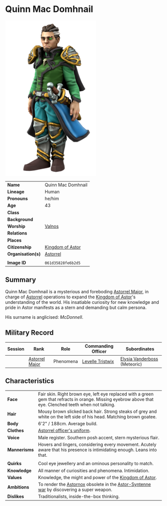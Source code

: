 # Quinn Mac Domhnail

<img src="https://raw.githubusercontent.com/jesskelsall/astarus-images/main/characters/portraits/061d35828fe6b2d5.png" height="500" />

|||
| --- | --- |
| **Name** | Quinn Mac Domhnail | character.4
| **Lineage** | Human |
| **Pronouns** | he/him |
| **Age** | 43 |
| **Class** | |
| **Background** | |
| **Worship** | [Valnos](../gods/deities/valnos.md) |
| **Relations** | |
| **Places** | |
| **Citizenship** | [Kingdom of Astor](../civilisations/kingdom-of-astor/kingdom-of-astor.md) |
| **Organisation(s)** | [Astorrel](../organisations/government/astorrel/astorrel.md) |
|||
| **Image ID** | `061d35828fe6b2d5` |

## Summary

Quinn Mac Domhnail is a mysterious and foreboding [Astorrel Major](../organisations/government/astorrel/ranks/astorrel-major.md), in charge of [Astorrel](../organisations/government/astorrel/astorrel.md) operations to expand the [Kingdom of Astor](../civilisations/kingdom-of-astor/kingdom-of-astor.md)'s understanding of the world. His insatiable curiosity for new knowledge and pride in Astor manifests as a stern and demanding but calm persona.

His surname is anglicised: *McDonnell*.

## Military Record

| Session | Rank | Role | Commanding Officer | Subordinates |
|:---:| --- | --- | --- | --- |
|| [Astorrel Major](../organisations/government/astorrel/ranks/astorrel-major.md) | Phenomena | [Levelle Tristwix](levelle-tristwix.md) | [Elysia Vanderboss](elysia-vanderboss.md) (Meteoric) |

## Characteristics

| | |
| --- | --- |
| **Face** | Fair skin. Right brown eye, left eye replaced with a green gem that refracts in orange. Missing eyebrow above that eye. Clenched teeth when not talking. | characteristics.2
| **Hair** | Mousy brown slicked back hair. Strong steaks of grey and white on the left side of his head. Matching brown goatee. |
| **Body** | 6'2" / 188cm. Average build. |
| **Clothes** | [Astorrel officer's uniform](../organisations/government/astorrel/uniforms/astorrel-officers-uniform.md). |
| **Voice** | Male register. Southern posh accent, stern mysterious flair. |
| **Mannerisms** | Hovers and lingers, considering every movement. Acutely aware that his presence is intimidating enough. Leans into that. |
| | |
| **Quirks** | Cool eye jewellery and an ominous personality to match. |
| **Knowledge** | All manner of curiosities and phenomena. Intimidation. |
| **Values** | Knowledge, the might and power of the [Kingdom of Astor](../civilisations/kingdom-of-astor/kingdom-of-astor.md). |
| **Ambitions** | To render the [Astornox](../organisations/government/astornox/astornox.md) obsolete in the [Astor-Syntenne war](../history/events/astor-syntenne-war.md) by discovering a super weapon. |
| **Dislikes** | Traditionalists, inside-the-box thinking. |
